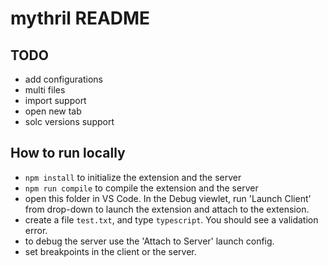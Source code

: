# mythril README

## TODO

- add configurations
- multi files
- import support
- open new tab
- solc versions support

## How to run locally

- `npm install` to initialize the extension and the server
- `npm run compile` to compile the extension and the server
- open this folder in VS Code. In the Debug viewlet, run 'Launch Client' from drop-down to launch the extension and attach to the extension.
- create a file `test.txt`, and type `typescript`. You should see a validation error.
- to debug the server use the 'Attach to Server' launch config.
- set breakpoints in the client or the server.